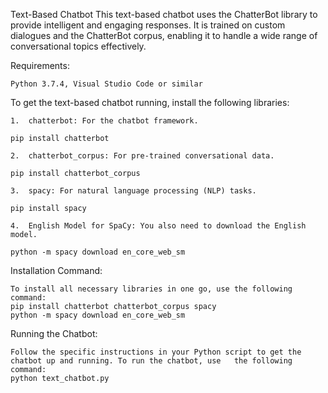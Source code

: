 Text-Based Chatbot
	This text-based chatbot uses the ChatterBot library to provide intelligent and engaging responses. 
	It is trained on custom dialogues and the ChatterBot corpus, enabling it to handle a wide range of conversational topics effectively.

Requirements:

	Python 3.7.4, Visual Studio Code or similar

To get the text-based chatbot running, install the following libraries:

	1.	chatterbot: For the chatbot framework.

	pip install chatterbot

	2.	chatterbot_corpus: For pre-trained conversational data.

	pip install chatterbot_corpus
	
	3.	spacy: For natural language processing (NLP) tasks.

	pip install spacy
	
	4.	English Model for SpaCy: You also need to download the English model.

	python -m spacy download en_core_web_sm
	
Installation Command:

	To install all necessary libraries in one go, use the following command:
	pip install chatterbot chatterbot_corpus spacy
	python -m spacy download en_core_web_sm
	
Running the Chatbot:

	Follow the specific instructions in your Python script to get the chatbot up and running. To run the chatbot, use 	the following command:
	python text_chatbot.py
